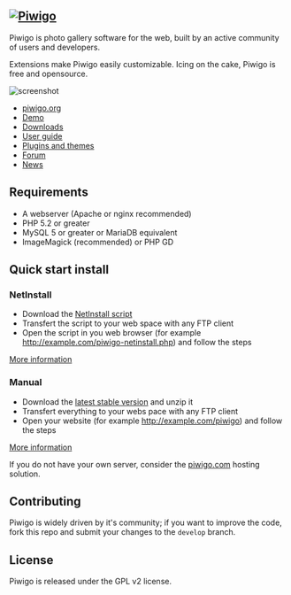 [![Piwigo](http://piwigo.org/screenshots/logos/piwigo@280.png)](http://piwigo.org)
---------

Piwigo is photo gallery software for the web, built by an active community of users and developers.

Extensions make Piwigo easily customizable. Icing on the cake, Piwigo is free and opensource.

![screenshot](http://piwigo.org/screenshots/github-screenshot.jpg)

 * [piwigo.org](http://piwigo.org)
 * [Demo](http://piwigo.org/demo)
 * [Downloads](http://piwigo.org/basics/downloads)
 * [User guide](http://piwigo.org/doc)
 * [Plugins and themes](http://piwigo.org/ext)
 * [Forum](http://piwigo.org/forum)
 * [News](http://piwigo.org/news)
 
## Requirements

 * A webserver (Apache or nginx recommended)
 * PHP 5.2 or greater
 * MySQL 5 or greater or MariaDB equivalent
 * ImageMagick (recommended) or PHP GD

## Quick start install

### NetInstall

 * Download the [NetInstall script](http://piwigo.org/download/dlcounter.php?code=netinstall)
 * Transfert the script to your web space with any FTP client
 * Open the script in you web browser (for example http://example.com/piwigo-netinstall.php) and follow the steps

[More information](http://piwigo.org/basics/installation_netinstall)

### Manual

 * Download the [latest stable version](http://piwigo.org/download/dlcounter.php?code=latest) and unzip it
 * Transfert everything to your webs pace with any FTP client
 * Open your website (for example http://example.com/piwigo) and follow the steps

[More information](http://piwigo.org/basics/installation_manual)

If you do not have your own server, consider the [piwigo.com](http://piwigo.com/) hosting solution.

## Contributing

Piwigo is widely driven by it's community; if you want to improve the code, fork this repo and submit your changes to the `develop` branch.

## License

Piwigo is released under the GPL v2 license.


